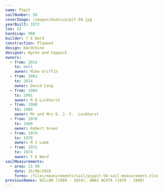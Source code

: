 ```yaml
---
name: Pipit
sailNumber: 58
coverImage: /images/boats/pipit-58.jpg
yearBuilt: 1972
loa: 22
handicap: 908
builder: T E Ward
construction: Plywood
design: Hardchine
designer: Wyche and Coppock
owners:
  - from: 2014
    to: null
    owner: Mike Griffin
  - from: 2001
    to: 2014
    owner: David Long
  - from: 1984
    to: 2001
    owner: R Q Luckhurst
  - from: 1980
    to: 1984
    owner: Mr and Mrs D. J. F.  Luckhurst
  - from: 1978
    to: 1980
    owner: Robert Green
  - from: 1974
    to: 1978
    owner: M J Lamb
  - from: 1972
    to: 1974
    owner: T E Ward
sailMeasurements:
  - area: 21.99
    date: 25/06/2018
    forms: /files/measurements/sail/pippit-58-sail-measurement.xlsx
previousNames: WILLOW (1980 - 2014), ANAS ACUTA (1978 - 1980)
---
```

